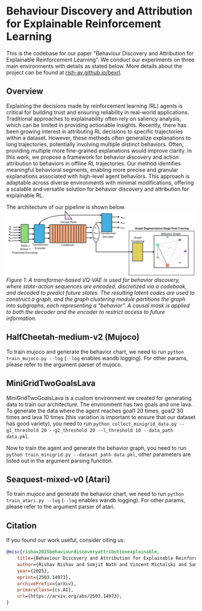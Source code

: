 # Behaviour Discovery and Attribution for Explainable Reinforcement Learning
This is the codebase for our paper "Behaviour Discovery and Attribution for Explainable Reinforcement Learning". We conduct our experiments on three main environments with details as stated below.
More details about the project can be found at [rish-av.github.io/bexrl](https://rish-av.github.io/bexrl).

## Overview
Explaining the decisions made by reinforcement learning (RL) agents is critical for building trust and ensuring reliability in real-world applications. Traditional approaches to explainability often rely on saliency analysis, which can be limited in providing actionable insights. Recently, there has been growing interest in attributing RL decisions to specific trajectories within a dataset. However, these methods often generalize explanations to long trajectories, potentially involving multiple distinct behaviors. Often, providing multiple more fine-grained explanations would improve clarity. In this work, we propose a framework for behavior discovery and action attribution to behaviors in offline RL trajectories. Our method identifies meaningful behavioral segments, enabling more precise and granular explanations associated with high-level agent behaviors. This approach is adaptable across diverse environments with minimal modifications, offering a scalable and versatile solution for behavior discovery and attribution for explainable RL.

The architecture of our pipeline is shown below.
![Behavior Discovery](figures/vqvae_final-1.png)
*Figure 1: A transformer-based VQ-VAE is used for behavior discovery, where state-action sequences are encoded, discretized via a codebook, and decoded to predict future states. The resulting latent codes are used to construct a graph, and the graph clustering module partitions the graph into subgraphs, each representing a “behavior”. A causal mask is applied to both the decoder and the encoder to restrict access to future information.*

## HalfCheetah-medium-v2 (Mujoco)
To train mujoco and generate the behavior chart, we need to run `python train_mujoco.py --log` (`--log` enables wandb logging). For other params, please refer to the argument parser of mujoco.

## MiniGridTwoGoalsLava
MiniGridTwoGoalsLava is a custom environment we created for generating data to train our architecture. The environment has two goals and one lava. To generate the data where the agent reaches goal1 20 times, goal2 30 times and lava 10 times (this variation is important to ensure that our dataset has good variety), you need to run `python collect_minigrid_data.py --g1_threshold 20 --g2_threshold 20 --l_threshold 10 --data_path data.pkl`. 

Now to train the agent and generate the behavior graph, you need to run `python train_minigrid.py --dataset_path data.pkl`, other parameters are listed out in the argument parsing function.

## Seaquest-mixed-v0 (Atari)
To train mujoco and generate the behavior chart, we need to run `python train_atari.py --log` (`--log` enables wandb logging). For other params, please refer to the argument parser of atari. 

## Citation 
If you found our work useful, consider citing us:

```bibtex
@misc{rishav2025behaviourdiscoveryattributionexplainable,
    title={Behaviour Discovery and Attribution for Explainable Reinforcement Learning}, 
    author={Rishav Rishav and Somjit Nath and Vincent Michalski and Samira Ebrahimi Kahou},
    year={2025},
    eprint={2503.14973},
    archivePrefix={arXiv},
    primaryClass={cs.AI},
    url={https://arxiv.org/abs/2503.14973}, 
}
```
